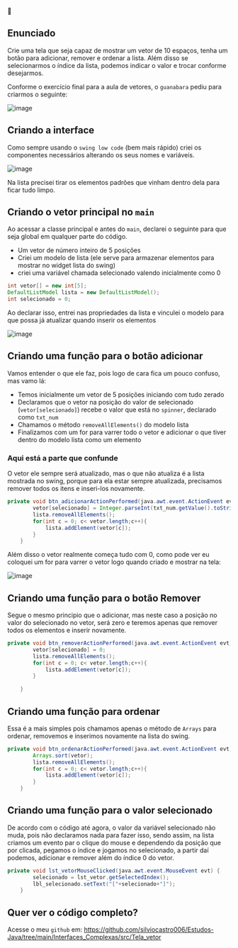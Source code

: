 <aside>
📝

## Enunciado

Crie uma tela que seja capaz de mostrar um vetor de 10 espaços, tenha um botão para adicionar, remover e ordenar a lista. Além disso se selecionarmos o índice da lista, podemos indicar o valor e trocar conforme desejarmos.

</aside>

Conforme o exercício final para a aula de vetores, o `guanabara` pediu para criarmos o seguinte:

![image](https://github.com/user-attachments/assets/8177f00f-db0c-4308-8c56-36f5eb5c478d)

## Criando a interface

Como sempre usando o `swing low code` (bem mais rápido) criei os componentes necessários alterando os seus nomes e variáveis.

![image](https://github.com/user-attachments/assets/0045fa53-8725-43ab-8b03-7c7c520af787)

Na lista precisei tirar os elementos padrões que vinham dentro dela para ficar tudo limpo.

## Criando o vetor principal no `main`

Ao acessar a classe principal e antes do `main`, declarei o seguinte para que seja global em qualquer parte do código.

- Um vetor de número inteiro de 5 posições
- Criei um modelo de lista (ele serve para armazenar elementos para mostrar no widget lista do swing)
- criei uma variável chamada selecionado valendo inicialmente como 0

```java
int vetor[] = new int[5];
DefaultListModel lista = new DefaultListModel();
int selecionado = 0;
```

Ao declarar isso, entrei nas propriedades da lista e vinculei o modelo para que possa já atualizar quando inserir os elementos

![image](https://github.com/user-attachments/assets/82d805c9-cbdd-442e-b9b0-3a52f404a115)

## Criando uma função para o botão adicionar

Vamos entender o que ele faz, pois logo de cara fica um pouco confuso, mas vamo lá:

- Temos inicialmente um vetor de 5 posições iniciando com tudo zerado
- Declaramos que o vetor na posição do valor de selecionado (`vetor[selecionado]`) recebe o valor que está no `spinner`, declarado como `txt_num`
- Chamamos o método `removeAllElements()` do modelo lista
- Finalizamos com um for para varrer todo o vetor e adicionar o que tiver dentro do modelo lista como um elemento

### Aqui está a parte que confunde

O vetor ele sempre será atualizado, mas o que não atualiza é a lista mostrada no swing, porque para ela estar sempre atualizada, precisamos remover todos os itens e inseri-los novamente.

```java
private void btn_adicionarActionPerformed(java.awt.event.ActionEvent evt) {                                              
        vetor[selecionado] = Integer.parseInt(txt_num.getValue().toString());
        lista.removeAllElements();
        for(int c = 0; c< vetor.length;c++){
            lista.addElement(vetor[c]);
        }
    }  
```

Além disso o vetor realmente começa tudo com 0, como pode ver eu coloquei um for para varrer o vetor logo quando criado e mostrar na tela:

![image](https://github.com/user-attachments/assets/0219d134-58f6-4b18-8088-18deb0822270)

## Criando uma função para o botão Remover

Segue o mesmo principio que o adicionar, mas neste caso a posição no valor do selecionado no vetor, será zero e teremos apenas que remover todos os elementos e inserir novamente.

```java
private void btn_removerActionPerformed(java.awt.event.ActionEvent evt) {                                            
        vetor[selecionado] = 0;
        lista.removeAllElements();
        for(int c = 0; c< vetor.length;c++){
            lista.addElement(vetor[c]);
        }
        
    }     
```

## Criando uma função para ordenar

Essa é a mais simples pois chamamos apenas o método de `Arrays` para ordenar, removemos e inserimos novamente na lista do swing.

```java
private void btn_ordenarActionPerformed(java.awt.event.ActionEvent evt) {                                            
        Arrays.sort(vetor);
        lista.removeAllElements();
        for(int c = 0; c< vetor.length;c++){
            lista.addElement(vetor[c]);
        }
    }      
```

## Criando uma função para o valor selecionado

De acordo com o código até agora, o valor da variável selecionado não muda, pois não declaramos nada para fazer isso, sendo assim, na lista criamos um evento par o clique do mouse e dependendo da posição que por clicada, pegamos o índice e jogamos no selecionado, a partir daí podemos, adicionar e remover além do índice 0 do vetor.

```java
private void lst_vetorMouseClicked(java.awt.event.MouseEvent evt) {                                       
        selecionado = lst_vetor.getSelectedIndex();
        lbl_selecionado.setText("["+selecionado+"]");
    } 
```

## Quer ver o código completo?

Acesse o meu `github` em: https://github.com/silviocastro006/Estudos-Java/tree/main/Interfaces_Complexas/src/Tela_vetor

